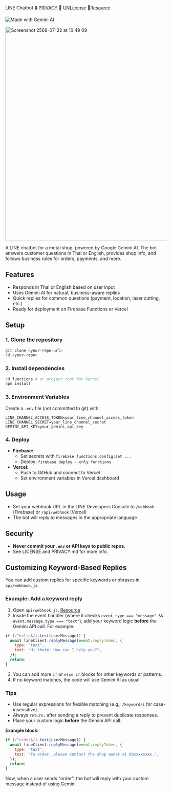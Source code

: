  LINE Chatbot
🔒 [PRIVACY](PRIVACY.md)  🪪 [UNLicense](LICENSE)  📕[Resource](Resource.md)


![Made with Gemini AI](https://img.shields.io/badge/made%20with-Gemini%20AI-blue)


<img width="1056" height="665" alt="Screenshot 2568-07-22 at 16 49 09" src="https://github.com/user-attachments/assets/67292d53-6953-4472-8dd3-f595a0daae46" />



A LINE chatbot for a metal shop, powered by Google Gemini AI. The bot answers customer questions in Thai or English, provides shop info, and follows business rules for orders, payments, and more.

## Features
- Responds in Thai or English based on user input
- Uses Gemini AI for natural, business-aware replies
- Quick replies for common questions (payment, location, laser cutting, etc.)
- Ready for deployment on Firebase Functions or Vercel

## Setup

### 1. Clone the repository
```sh
git clone <your-repo-url>
cd <your-repo>
```

### 2. Install dependencies
```sh
cd functions # or project root for Vercel
npm install
```

### 3. Environment Variables
Create a `.env` file (not committed to git) with:
```
LINE_CHANNEL_ACCESS_TOKEN=your_line_channel_access_token
LINE_CHANNEL_SECRET=your_line_channel_secret
GEMINI_API_KEY=your_gemini_api_key
```

### 4. Deploy
- **Firebase:**
  - Set secrets with `firebase functions:config:set ...`
  - Deploy: `firebase deploy --only functions`
- **Vercel:**
  - Push to GitHub and connect to Vercel
  - Set environment variables in Vercel dashboard

## Usage
- Set your webhook URL in the LINE Developers Console to `/webhook` (Firebase) or `/api/webhook` (Vercel)
- The bot will reply to messages in the appropriate language

## Security
- **Never commit your `.env` or API keys to public repos.**
- See LICENSE and PRIVACY.md for more info.

## Customizing Keyword-Based Replies

You can add custom replies for specific keywords or phrases in `api/webhook.js`.

### Example: Add a keyword reply

1. Open `api/webhook.js`. [Resource](Resource.md)
2. Inside the event handler (where it checks `event.type === "message" && event.message.type === "text"`), add your keyword logic **before** the Gemini API call. For example:

```js
if (/^hello$/i.test(userMessage)) {
  await lineClient.replyMessage(event.replyToken, {
    type: "text",
    text: "Hi there! How can I help you?",
  });
  return;
}
```

3. You can add more `if` or `else if` blocks for other keywords or patterns.
4. If no keyword matches, the code will use Gemini AI as usual.

### Tips
- Use regular expressions for flexible matching (e.g., `/keyword/i` for case-insensitive).
- Always `return;` after sending a reply to prevent duplicate responses.
- Place your custom logic **before** the Gemini API call.

**Example block:**
```js
if (/^order$/i.test(userMessage)) {
  await lineClient.replyMessage(event.replyToken, {
    type: "text",
    text: "To order, please contact the shop owner at 08xxxxxxxx.",
  });
  return;
}
```

Now, when a user sends "order", the bot will reply with your custom message instead of using Gemini.
